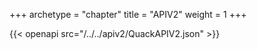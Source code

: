 +++
archetype = "chapter"
title = "APIV2"
weight = 1
+++

{{< openapi src="/../../apiv2/QuackAPIV2.json" >}}